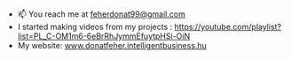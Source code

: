 - 📫 You reach me at feherdonat99@gmail.com
- I started making videos from my projects : https://youtube.com/playlist?list=PL_C-OM1m6-6eBrRhJymmEfuytpHSi-OiN
- My website: www.donatfeher.intelligentbusiness.hu





<!---
Dodni/Dodni is a ✨ special ✨ repository because its `README.md` (this file) appears on your GitHub profile.
You can click the Preview link to take a look at your changes.
--->
